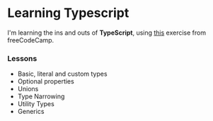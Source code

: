 # Learning Typescript

I'm learning the ins and outs of **TypeScript**, using [this](https://youtu.be/SpwzRDUQ1GI) exercise from freeCodeCamp.

### Lessons

- Basic, literal and custom types
- Optional properties
- Unions
- Type Narrowing
- Utility Types
- Generics
